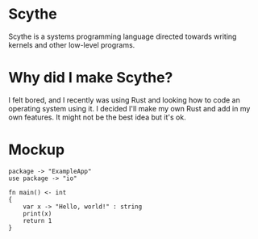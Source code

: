 # Scythe
Scythe is a systems programming language directed towards writing kernels and other low-level programs.

# Why did I make Scythe?
I felt bored, and I recently was using Rust and looking how to code an operating system using it.
I decided I'll make my own Rust and add in my own features.
It might not be the best idea but it's ok.

# Mockup

```
package -> "ExampleApp"
use package -> "io"

fn main() <- int
{
	var x -> "Hello, world!" : string
	print(x)
	return 1
}
```
